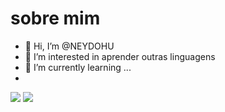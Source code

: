 # sobre mim
- 👋 Hi, I’m @NEYDOHU
- 👀 I’m interested in  aprender outras linguagens
- 🌱 I’m currently learning ...
-
![](https://img.shields.io/badge/Scratch-4D97FF?style=for-the-badge&logo=Scratch&logoColor=white)
![](https://img.shields.io/badge/JavaScript-323330?style=for-the-badge&logo=javascript&logoColor=F7DF1E)

